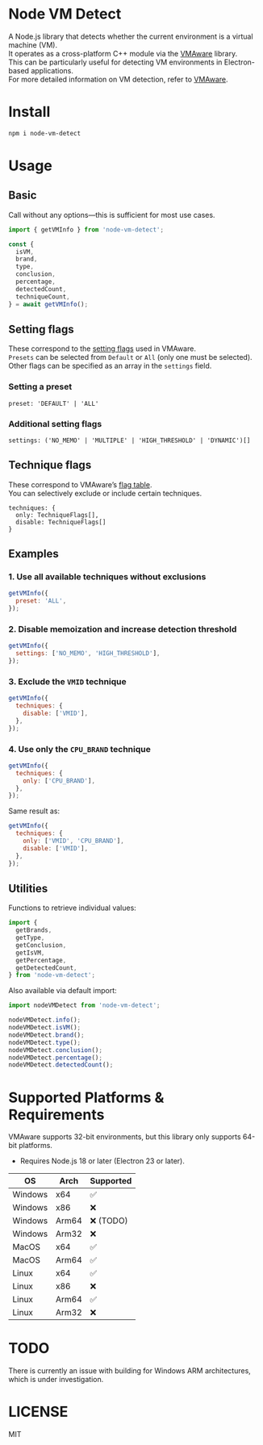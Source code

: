 # Node VM Detect

A Node.js library that detects whether the current environment is a virtual machine (VM).   
It operates as a cross-platform C++ module via the [VMAware](https://github.com/kernelwernel/VMAware) library.  
This can be particularly useful for detecting VM environments in Electron-based applications.  
For more detailed information on VM detection, refer to [VMAware](https://github.com/kernelwernel/VMAware).

# Install

```bash
npm i node-vm-detect
```

# Usage
## Basic
Call without any options—this is sufficient for most use cases.
```js
import { getVMInfo } from 'node-vm-detect';

const {
  isVM,
  brand,
  type,
  conclusion,
  percentage,
  detectedCount,
  techniqueCount,
} = await getVMInfo();
```
## Setting flags
These correspond to the [setting flags](https://github.com/kernelwernel/VMAware/wiki/Documentation#setting-flags) used in VMAware.  
`Presets` can be selected from `Default` or `All` (only one must be selected).  
Other flags can be specified as an array in the `settings` field.
### Setting a preset
```
preset: 'DEFAULT' | 'ALL'
```
### Additional setting flags
```
settings: ('NO_MEMO' | 'MULTIPLE' | 'HIGH_THRESHOLD' | 'DYNAMIC')[]
```

## Technique flags
These correspond to VMAware’s [flag table](https://github.com/kernelwernel/VMAware/wiki/Documentation#flag-table).  
You can selectively exclude or include certain techniques.  
```
techniques: {
  only: TechniqueFlags[],
  disable: TechniqueFlags[]
}
```

## Examples
### 1. Use all available techniques without exclusions
```js
getVMInfo({
  preset: 'ALL',
});
```
### 2. Disable memoization and increase detection threshold
```js
getVMInfo({
  settings: ['NO_MEMO', 'HIGH_THRESHOLD'],
});
```
### 3. Exclude the `VMID` technique
```js
getVMInfo({
  techniques: {
    disable: ['VMID'],
  },
});
```
### 4. Use only the `CPU_BRAND` technique
```js
getVMInfo({
  techniques: {
    only: ['CPU_BRAND'],
  },
});
```
Same result as:
```js
getVMInfo({
  techniques: {
    only: ['VMID', 'CPU_BRAND'],
    disable: ['VMID'],
  },
});
```

## Utilities
Functions to retrieve individual values:
```js
import {
  getBrands,
  getType,
  getConclusion,
  getIsVM,
  getPercentage,
  getDetectedCount,
} from 'node-vm-detect';
```
Also available via default import:
```js
import nodeVMDetect from 'node-vm-detect';

nodeVMDetect.info();
nodeVMDetect.isVM();
nodeVMDetect.brand();
nodeVMDetect.type();
nodeVMDetect.conclusion();
nodeVMDetect.percentage();
nodeVMDetect.detectedCount();
```

# Supported Platforms & Requirements
VMAware supports 32-bit environments, but this library only supports 64-bit platforms.  
* Requires Node.js 18 or later (Electron 23 or later).

| OS      | Arch  | Supported |
| ------- | ----- | --------- |
| Windows | x64   | ✅         |
| Windows | x86   | ❌         |
| Windows | Arm64 | ❌ (TODO)  |
| Windows | Arm32 | ❌         |
| MacOS   | x64   | ✅         |
| MacOS   | Arm64 | ✅         |
| Linux   | x64   | ✅         |
| Linux   | x86   | ❌         |
| Linux   | Arm64 | ✅         |
| Linux   | Arm32 | ❌         |

# TODO
There is currently an issue with building for Windows ARM architectures, which is under investigation. 

# LICENSE
MIT

